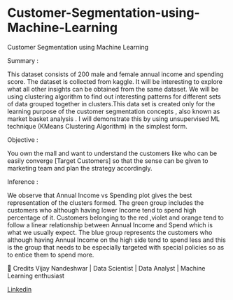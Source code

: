# Customer-Segmentation-using-Machine-Learning
Customer Segmentation using Machine Learning


Summary :

This dataset consists of 200 male and female annual income and spending score. The dataset is collected from kaggle. It will be interesting to explore what all other insights can be obtained from the same dataset. We will be using clustering algorithm to find out interesting patterns for different sets of data grouped together in clusters.This data set is created only for the learning purpose of the customer segmentation concepts , also known as market basket analysis . I will demonstrate this by using unsupervised ML technique (KMeans Clustering Algorithm) in the simplest form.


Objective :

You own the mall and want to understand the customers like who can be easily converge [Target Customers] so that the sense can be given to marketing team and plan the strategy accordingly.


Inference :

We observe that Annual Income vs Spending plot gives the best representation of the clusters formed.
The green group includes the customers who although having lower Income tend to spend high percentage of it.
Customers belonging to the red ,violet and orange tend to follow a linear relationship between Annual Income and Spend which is what we usually expect.
The blue group represents the customers who although having Annual Income on the high side tend to spend less and this is the group that needs to be especially targeted with special policies so as to entice them to spend more.



📜 Credits
Vijay Nandeshwar | Data Scientist | Data Analyst | Machine Learning enthusiast

[Linkedin](https://www.linkedin.com/in/vijaynandeshwar)
